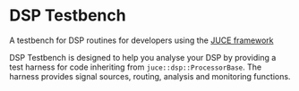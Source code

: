 # DSP Testbench

A testbench for DSP routines for developers using the [JUCE framework](https://juce.com)


DSP Testbench is designed to help you analyse your DSP by providing a test harness for code inheriting from `juce::dsp::ProcessorBase`. The harness provides signal sources, routing, analysis and monitoring functions.